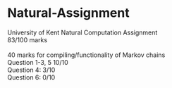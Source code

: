 # Natural-Assignment
University of Kent Natural Computation Assignment<br>
83/100 marks <br><br>
40 marks for compiling/functionality of Markov chains <br>
Question 1-3, 5 10/10 <br>
Question 4: 3/10 <br>
Question 6: 0/10
